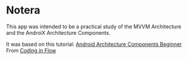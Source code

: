 # Notera
This app was intended to be a practical study of the MVVM Architecture and the AndroiX Architecture Components.


It was based on this tutorial: [Android Architecture Components Beginner](https://www.youtube.com/playlist?list=PLrnPJCHvNZuDihTpkRs6SpZhqgBqPU118)
From [Coding in Flow](https://www.youtube.com/channel/UC_Fh8kvtkVPkeihBs42jGcA)
